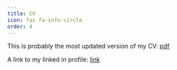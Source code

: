 ```yaml
---
title: CV
icon: fas fa-info-circle
order: 4
---
```


This is probably the most updated version of my CV: [pdf](/assets/files/CV.pdf)

A link to my linked in profile: [link](https://www.linkedin.com/in/yongsin-park-45962b136/)